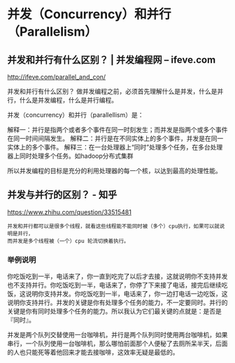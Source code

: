 

# 并发（Concurrency）和并行（Parallelism）

## 并发和并行有什么区别？ | 并发编程网 – ifeve.com 

http://ifeve.com/parallel_and_con/

并发和并行有什么区别？
做并发编程之前，必须首先理解什么是并发，什么是并行，什么是并发编程，什么是并行编程。

并发（concurrency）和并行（parallellism）是：

解释一：并行是指两个或者多个事件在同一时刻发生；而并发是指两个或多个事件在同一时间间隔发生。
解释二：并行是在不同实体上的多个事件，并发是在同一实体上的多个事件。
解释三：在一台处理器上“同时”处理多个任务，在多台处理器上同时处理多个任务。如hadoop分布式集群

所以并发编程的目标是充分的利用处理器的每一个核，以达到最高的处理性能。

## 并发与并行的区别？ - 知乎 
https://www.zhihu.com/question/33515481

```
并发和并行都可以是很多个线程，就看这些线程能不能同时被（多个）cpu执行，如果可以就说明是并行，
而并发是多个线程被（一个）cpu 轮流切换着执行。
```

### 举例说明

你吃饭吃到一半，电话来了，你一直到吃完了以后才去接，这就说明你不支持并发也不支持并行。你吃饭吃到一半，电话来了，你停了下来接了电话，接完后继续吃饭，这说明你支持并发。你吃饭吃到一半，电话来了，你一边打电话一边吃饭，这说明你支持并行。并发的关键是你有处理多个任务的能力，不一定要同时。并行的关键是你有同时处理多个任务的能力。所以我认为它们最关键的点就是：是否是『同时』。

并发是两个队列交替使用一台咖啡机，并行是两个队列同时使用两台咖啡机，如果串行，一个队列使用一台咖啡机，那么哪怕前面那个人便秘了去厕所呆半天，后面的人也只能死等着他回来才能去接咖啡，这效率无疑是最低的。


